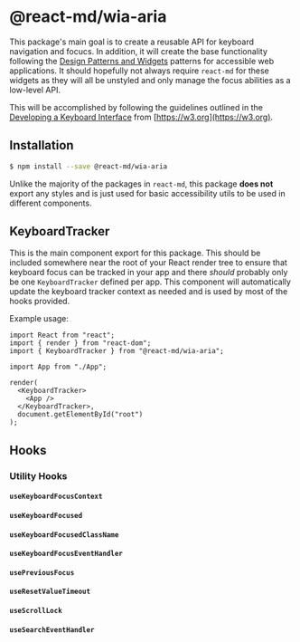 # @react-md/wia-aria

This package's main goal is to create a reusable API for keyboard navigation and
focucs. In addition, it will create the base functionality following the
[Design Patterns and Widgets](https://www.w3.org/TR/wai-aria-practices/#aria_ex)
patterns for accessible web applications. It should hopefully not always require
`react-md` for these widgets as they will all be unstyled and only manage the
focus abilities as a low-level API.

This will be accomplished by following the guidelines outlined in the
[Developing a Keyboard Interface](https://www.w3.org/TR/wai-aria-practices/#keyboard)
from [https://w3.org](https://w3.org).

## Installation

```sh
$ npm install --save @react-md/wia-aria
```

Unlike the majority of the packages in `react-md`, this package **does not**
export any styles and is just used for basic accessibility utils to be used in
different components.

## KeyboardTracker

This is the main component export for this package. This should be included
somewhere near the root of your React render tree to ensure that keyboard focus
can be tracked in your app and there _should_ probably only be one
`KeyboardTracker` defined per app. This component will automatically update the
keyboard tracker context as needed and is used by most of the hooks provided.

Example usage:

```tsx
import React from "react";
import { render } from "react-dom";
import { KeyboardTracker } from "@react-md/wia-aria";

import App from "./App";

render(
  <KeyboardTracker>
    <App />
  </KeyboardTracker>,
  document.getElementById("root")
);
```

## Hooks

### Utility Hooks

#### `useKeyboardFocusContext`

#### `useKeyboardFocused`

#### `useKeyboardFocusedClassName`

#### `useKeyboardFocusEventHandler`

#### `usePreviousFocus`

#### `useResetValueTimeout`

#### `useScrollLock`

#### `useSearchEventHandler`
